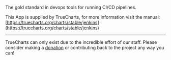 The gold standard in devops tools for running CI/CD pipelines.

This App is supplied by TrueCharts, for more information visit the manual: [https://truecharts.org/charts/stable/jenkins](https://truecharts.org/charts/stable/jenkins)

---

TrueCharts can only exist due to the incredible effort of our staff.
Please consider making a [donation](https://truecharts.org/sponsor) or contributing back to the project any way you can!
